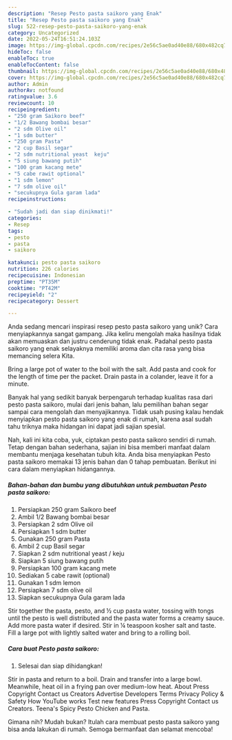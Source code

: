 ```yaml
---
description: "Resep Pesto pasta saikoro yang Enak"
title: "Resep Pesto pasta saikoro yang Enak"
slug: 522-resep-pesto-pasta-saikoro-yang-enak
category: Uncategorized
date: 2022-05-24T16:51:24.103Z
image: https://img-global.cpcdn.com/recipes/2e56c5ae0ad40e88/680x482cq70/pesto-pasta-saikoro-foto-resep-utama.jpg
hideToc: false
enableToc: true
enableTocContent: false
thumbnail: https://img-global.cpcdn.com/recipes/2e56c5ae0ad40e88/680x482cq70/pesto-pasta-saikoro-foto-resep-utama.jpg
cover: https://img-global.cpcdn.com/recipes/2e56c5ae0ad40e88/680x482cq70/pesto-pasta-saikoro-foto-resep-utama.jpg
author: Admin
authorAv: notfound
ratingvalue: 3.6
reviewcount: 10
recipeingredient:
- "250 gram Saikoro beef"
- "1/2 Bawang bombai besar"
- "2 sdm Olive oil"
- "1 sdm butter"
- "250 gram Pasta"
- "2 cup Basil segar"
- "2 sdm nutritional yeast  keju"
- "5 siung bawang putih"
- "100 gram kacang mete"
- "5 cabe rawit optional"
- "1 sdm lemon"
- "7 sdm olive oil"
- "secukupnya Gula garam lada"
recipeinstructions:

- "Sudah jadi dan siap dinikmati!"
categories:
- Resep
tags:
- pesto
- pasta
- saikoro

katakunci: pesto pasta saikoro 
nutrition: 226 calories
recipecuisine: Indonesian
preptime: "PT35M"
cooktime: "PT42M"
recipeyield: "2"
recipecategory: Dessert

---
```





Anda sedang mencari inspirasi resep pesto pasta saikoro yang unik? Cara menyiapkannya sangat gampang. Jika keliru mengolah maka hasilnya tidak akan memuaskan dan justru cenderung tidak enak. Padahal pesto pasta saikoro yang enak selayaknya memiliki aroma dan cita rasa yang bisa memancing selera Kita.





Bring a large pot of water to the boil with the salt. Add pasta and cook for the length of time per the packet. Drain pasta in a colander, leave it for a minute.

Banyak hal yang sedikit banyak berpengaruh terhadap kualitas rasa dari pesto pasta saikoro, mulai dari jenis bahan, lalu pemilihan bahan segar sampai cara mengolah dan menyajikannya. Tidak usah pusing kalau hendak menyiapkan pesto pasta saikoro yang enak di rumah, karena asal sudah tahu triknya maka hidangan ini dapat jadi sajian spesial.






Nah, kali ini kita coba, yuk, ciptakan pesto pasta saikoro sendiri di rumah. Tetap dengan bahan sederhana, sajian ini bisa memberi manfaat dalam membantu menjaga kesehatan tubuh kita. Anda bisa menyiapkan Pesto pasta saikoro memakai 13 jenis bahan dan 0 tahap pembuatan. Berikut ini cara dalam menyiapkan hidangannya.

<!--inarticleads1-->

##### Bahan-bahan dan bumbu yang dibutuhkan untuk pembuatan Pesto pasta saikoro:

1. Persiapkan 250 gram Saikoro beef
1. Ambil 1/2 Bawang bombai besar
1. Persiapkan 2 sdm Olive oil
1. Persiapkan 1 sdm butter
1. Gunakan 250 gram Pasta
1. Ambil 2 cup Basil segar
1. Siapkan 2 sdm nutritional yeast / keju
1. Siapkan 5 siung bawang putih
1. Persiapkan 100 gram kacang mete
1. Sediakan 5 cabe rawit (optional)
1. Gunakan 1 sdm lemon
1. Persiapkan 7 sdm olive oil
1. Siapkan secukupnya Gula garam lada


Stir together the pasta, pesto, and ½ cup pasta water, tossing with tongs until the pesto is well distributed and the pasta water forms a creamy sauce. Add more pasta water if desired. Stir in ¼ teaspoon kosher salt and taste. Fill a large pot with lightly salted water and bring to a rolling boil. 

<!--inarticleads2-->

##### Cara buat Pesto pasta saikoro:


1. Selesai dan siap dihidangkan!

Stir in pasta and return to a boil. Drain and transfer into a large bowl. Meanwhile, heat oil in a frying pan over medium-low heat. About Press Copyright Contact us Creators Advertise Developers Terms Privacy Policy &amp; Safety How YouTube works Test new features Press Copyright Contact us Creators. Teena&#39;s Spicy Pesto Chicken and Pasta. 

Gimana nih? Mudah bukan? Itulah cara membuat pesto pasta saikoro yang bisa anda lakukan di rumah. Semoga bermanfaat dan selamat mencoba!
